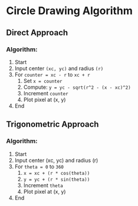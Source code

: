 # Circle Drawing Algorithm

## Direct Approach
### Algorithm:
1. Start
2. Input center `(xc, yc)` and radius `(r)`
3. For `counter = xc - r` to `xc + r`
    1. Set `x = counter`
    2. Compute: `y = yc - sqrt(r^2 - (x - xc)^2)`
    3. Increment `counter`
    4. Plot pixel at (x, y)
4. End

## Trigonometric Approach
### Algorithm:
1. Start
2. Input center (xc, yc) and radius (r)
3. For `theta = 0` to `360`
    1. `x = xc + (r * cos(theta))`
    2. `y = yc + (r * sin(theta))`
    3. Increment `theta`
    4. Plot pixel at (x, y)
4. End